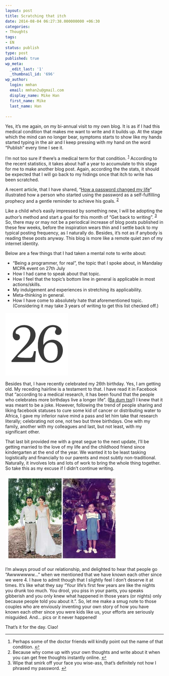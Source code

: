 ```yaml
---
layout: post
title: Scratching that itch
date: 2014-08-04 06:27:38.000000000 +06:30
categories:
- Thoughts
tags:
- EN
status: publish
type: post
published: true
wp_meta:
  _edit_last: '1'
  _thumbnail_id: '696'
wp_author:
  login: mmhan
  email: mmhan2u@gmail.com
  display_name: Mike Han
  first_name: Mike
  last_name: Han

---
```

Yes, it’s me again, on my bi-annual visit to my own blog. It is as if I had this medical condition that makes me want to write and it builds up. At the stage which the mind can no longer bear, symptoms starts to show like my hands started typing in the air and I keep pressing with my hand on the word “Publish” every time I see it.

I’m not too sure if there’s a medical term for that condition. <sup id="fnref:note-symptoms">[1](#fn:note-symptoms)</sup> According to the recent statistics, it takes about half a year to accumulate to this stage for me to make another blog post. Again, according the the stats, it should be expected that I will go back to my hidings once that itch to write has been scratched.

A recent article, that I have shared, “[How a password changed my life](https://medium.com/@manicho/how-a-password-changed-my-life-7af5d5f28038)” illustrated how a person who started using the password as a self-fulfilling prophecy and a gentle reminder to achieve his goals. <sup id="fnref:note-sharing">[2](#fn:note-sharing)</sup>

Like a child who’s easily impressed by something new, I will be adopting the author’s method and start a goal for this month of “Get back to writing”. <sup id="fnref:note-password">[3](#fn:note-password)</sup> So, there may or may not be a periodical increase of blog posts published in these few weeks, before the inspiration wears thin and I settle back to my typical posting frequency, as I naturally do. Besides, it’s not as if anybody is reading these posts anyway. This blog is more like a remote quiet zen of my internet identity.

Below are a few things that I had taken a mental note to write about:

*   “Being a programmer, for real”, the topic that I spoke about, in Mandalay MCPA event on 27th July
*   How I had came to speak about that topic.
*   How I feel that the topic’s bottom line in general is applicable in most actions/skills.
*   My indulgement and experiences in stretching its applicability.
*   Meta-thinking in general.
*   How I have come to absolutely hate that aforementioned topic. (Considering it may take 3 years of writing to get this list checked off.)

![scratching-that-itch-26](/assets/scratching-that-itch-26.gif)

Besides that, I have recently celebrated my 26th birthday. Yes, I am getting old. My receding hairline is a testament to that. I have read it in Facebook that “according to a medical research, it has been found that the people who celebrates more birthdays live a longer life”. ([Ba dum tss](https://www.youtube.com/watch?v=6zXDo4dL7SU)!) I knew that it was meant to be a joke. However, following the trend of people sharing and liking facebook statuses to cure some kid of cancer or distributing water to Africa, I gave my inferior naive mind a pass and let him take that research literally; celebrating not one, not two but three birthdays. One with my family, another with my colleagues and last, but not least, with my significant other.

That last bit provided me with a great segue to the next update, I’ll be getting married to the love of my life and the childhood friend since kindergarten at the end of the year. We wanted it to be least tasking logistically and financially to our parents and most subtly non-traditional. Naturally, it involves lots and lots of work to bring the whole thing together. So take this as my excuse if I didn’t continue writing.

![scratching-that-itch-wedding-announcement](/assets/scratching-that-itch-wedding-announcement.jpg)

I’m always proud of our relationship, and delighted to hear that people go “Awwwwwww…” when we mentioned that we have known each other since we were 4\. I have to admit though that I slightly feel I don’t deserve it at times. It’s like what they say “Your life’s first few years are like the nights you drunk too much. You drool, you piss in your pants, you speaks gibberish and you only knew what happened in those years (or nights) only because people told you about it.”. So, let me make a smug note to those couples who are enviously inventing your own story of how you have known each other since you were kids like us, your efforts are seriously misguided. And… pics or it never happened!

That’s it for the day. Ciao!


* * *

1.  Perhaps some of the doctor friends will kindly point out the name of that condition. [↩](#fnref:note-symptoms "Jump back to footnote 1 in the text")<a name="fn:note-symptoms"></a>
2.  Because why come up with your own thoughts and write about it when you can get free thoughts instantly online. [↩](#fnref:note-sharing "Jump back to footnote 2 in the text")<a name="fn:note-sharing"></a>
3.  Wipe that smirk off your face you wise-ass, that’s definitely not how I phrased my password. [↩](#fnref:note-password "Jump back to footnote 3 in the text")<a name="fn:note-password"></a>